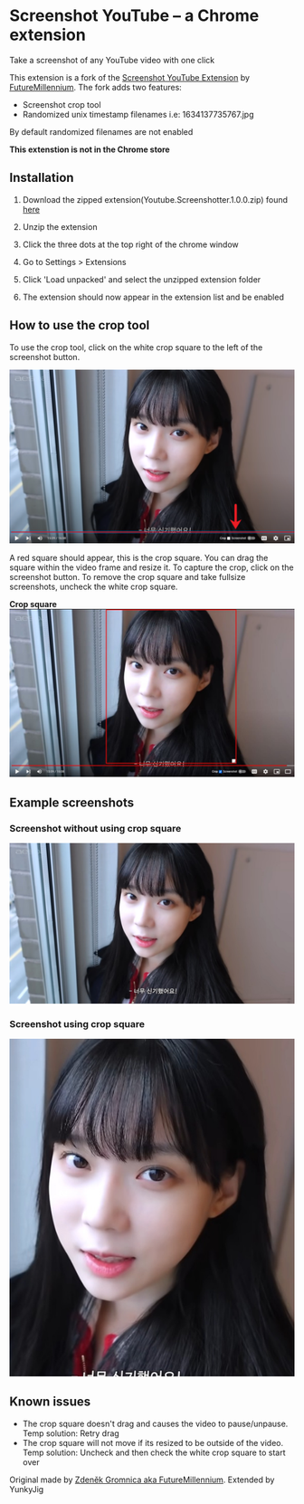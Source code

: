 # Screenshot YouTube – a Chrome extension
Take a screenshot of any YouTube video with one click

This extension is a fork of the [Screenshot YouTube Extension](https://chrome.google.com/webstore/detail/screenshot-youtube/gjoijpfmdhbjkkgnmahganhoinjjpohk) by [FutureMillennium](https://github.com/FutureMillennium). The fork adds two features:
* Screenshot crop tool
* Randomized unix timestamp filenames i.e: 1634137735767.jpg

By default randomized filenames are not enabled

**This extenstion is not in the Chrome store**

## Installation
1. Download the zipped extension(Youtube.Screenshotter.1.0.0.zip) found [here](https://github.com/YunkyJig/Youtube-Screenshotter/releases/tag/v1.0.0)

2. Unzip the extension

2. Click the three dots at the top right of the chrome window

3. Go to Settings > Extensions

4. Click 'Load unpacked' and select the unzipped extension folder

5. The extension should now appear in the extension list and be enabled


## How to use the crop tool
To use the crop tool, click on the white crop square to the left of the screenshot button.

![Arrow pointing towards crop square and screenshot button](_dev/arrow_screenshot.png)

A red square should appear, this is the crop square. You can drag the square within the video frame and resize it. To capture the crop, click on the screenshot button. To remove the crop square and take fullsize screenshots, uncheck the white crop square.

**Crop square**
![Video with cropbox overlay](_dev/cropbox.JPG)

## Example screenshots
### Screenshot without using crop square
![Fullscreen screenshot](_dev/fullsize_screenshot.jpg)

### Screenshot using crop square
![Cropped screenshot](_dev/cropped_screenshot.jpg)

## Known issues
* The crop square doesn't drag and causes the video to pause/unpause. Temp solution: Retry drag
* The crop square will not move if its resized to be outside of the video. Temp solution: Uncheck and then check the white crop square to start over


Original made by [Zdeněk Gromnica aka FutureMillennium](http://futuremillennium.com/).
Extended by YunkyJig